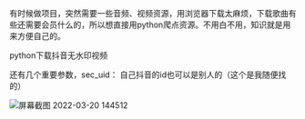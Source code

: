有时候做项目，突然需要一些音频、视频资源，用浏览器下载太麻烦，下载歌曲有些还需要会员什么的，所以想直接用python爬点资源。不用白不用，知识就是用来方便自己的。

python下载抖音无水印视频

还有几个重要参数，sec_uid： 自己抖音的id也可以是别人的（这个是我随便找的）

![屏幕截图 2022-03-20 144512](https://user-images.githubusercontent.com/95302248/159157458-9fefb7dc-36d6-416d-8f31-62de2ad875a6.png)
